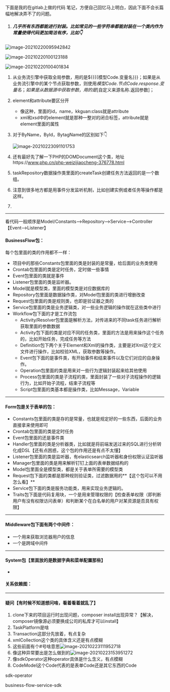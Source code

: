 

下面是我的在gitlab上做的代码 笔记，方便自己回忆马上明白，因此下面不会长篇幅地解决弄不了的问题。





1. ##### 几乎所有东西都能进行封装。比如常见的一些字符串都能封装在一个类内作为常量使得代码更加简洁有序，比如👇

![image-20210220095942842](C:\Users\Administrator\AppData\Roaming\Typora\typora-user-images\image-20210220095942842.png)

![image-20210220100123188](C:\Users\Administrator\AppData\Roaming\Typora\typora-user-images\image-20210220100123188.png)

![image-20210220100401834](C:\Users\Administrator\AppData\Roaming\Typora\typora-user-images\image-20210220100401834.png)



1. 从业务流引擎中获取全局参数，用的是${{{{模型Code.变量名}}}；如果是从业务流引擎中的某个节点获取参数，则使用${{模型Code.节点Code.response.变量名}}；如果是从数据源中获取参数，用的是$[自定义来源名称.返回参数]；

2. element和attribute要区分开
   - 像<serviceTask id="javaService" name="My Java Service Task" kkguan:class="StrToUpper">这种，里面的id，name，kkguan:class就是attribute
   - xml和xsd中的element就是那种一整对的闭合标签，attribute就是element里面的属性
   
3. 对于ByName，ById，BytagName的区别如下👇

   ![image-20210223091101753](C:\Users\Administrator\AppData\Roaming\Typora\typora-user-images\image-20210223091101753.png)

4. 还有最好先了解一下PHP的DOMDocument这个类，地址https://www.php.cn/php-weizijiaocheng-376778.html

5. taskRepository数据操作类里面的createTask创建任务方法返回的是一个数组。

6. 注意到很多地方都是用事件分发监听机制，比如创建实例或者任务等操作都是这样。

7. 





***

看代码一般顺序是Model/Constants——>Repository——>Service——>Controller【Event——>Listener】



#### BusinessFlow包：

每个包里面的类的作用都不一样：
- 项目中的那些Constants包里面的类是封装的是常量，给后面的业务类使用	
- Crontab包里面的类是定时任务，定时做一些事情
- Event包里面的类就是事件
- Listener包里面的类是监听器。
- Model就是模型类，里面的模型类是对应数据库的
- Repository包里面是数据操作类，对Model包里面的类进行增删改查
- Request包里面的类是规则类，也即是验证器之类的
- Service包里面的类是业务逻辑类，对一些业务逻辑的操作就在这些类中进行
- Workflow包下面的才是工作流包
  - Activity/Resolver包里面是解析方法，对传进来的不同task任务进行解析获取里面的参数数据
  - Activity包下面的类是对应不同的任务类，里面的方法是用来操作这个任务的，比如开始任务，完成任务等方法
  - Definition包下两个关于Element和Xml的操作类，主要是对Xml这个定义文件进行操作，比如校验XML，获取参数等操作。
  - Event包下面的是事件类，有开始事件和结束事件以及它们对应的自身操作。
  - Operation包里面的类是用来对一些行为逻辑封装起来给其他使用
  - Process包里面的类是子流程的类，里面封装了一些对子流程操作的逻辑行为，比如开始子流程，结束子流程等
  - Script包里面的类基本都是操作类，比如Message，Variable



***



#### Form包是关于表单的包：

- Constants包里面的类是存的是常量，也就是规定好的一些东西，后面的业务直接拿来使用即可
- Crontab包里面的类是定时任务
- Event包里面的还是事件类
- Handler包里面的类是分析器类，比如就是将前端发送过来的SQL进行分析转化成DSL【还有点困惑，这个包的作用还是有点不太懂】
- Listener包里面的类是监听器，有elasticsearch监听器和身份权限认证监听器
- Manager包里面的类是用来解析钉钉上面的表单数据结构的
- Model包里面全是模型类，都是关于表单所需要的模型类
- Request包下面的类都是那种规则验证类，过滤数据用的**【这个包可以不用怎么看】**
- Service包下面的类是服务功能类，用来实现业务逻辑的。
- Traits包下面是代码复用块，一个是用来管理权限的【检查表单权限（即判断用户有没有权限访问表单）和判断某个在白名单的用户对某资源是否具有权限】



***

#### Middleware包下面有两个中间件：

- 一个用来获取浏览器用户的信息
- 一个是跨域中间件

***

#### System包【里面放的是数据字典和菜单配置那些】

- 















#### 关系依赖图：























***

#### 疑问【有时候不知道想问啥，看着看着就乱了】

1. clone下来的项目运行时出现问题，composer install出现异常？【解决，composer镜像源必须要换成公司的私库才可以install】
2. TaskPlatform是啥
3. Transaction这部分先放着，有点复杂
4. xmlCollection这个类的具体含义还是有点模糊
5. 这些前面有个#号啥意思![image-20210223111952718](C:\Users\Administrator\AppData\Roaming\Typora\typora-user-images\image-20210223111952718.png)
6. 像这种异常要出是怎么做到的![image-20210223153951272](C:\Users\Administrator\AppData\Roaming\Typora\typora-user-images\image-20210223153951272.png)
7. 像sdkOperator这种operator具体是什么含义，有点模糊
8. CodeModel这个Code代表的是表单Code还是其它东西的Code

sdk-operator

business-flow-service-sdk